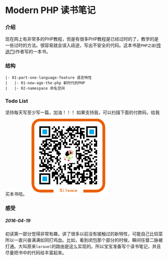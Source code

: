 # Modern PHP 读书笔记

### 介绍
现在网上有非常多的PHP教程，但是有很多PHP教程是已经过时的了，教学的是一些过时的方法。很容易就会误入歧途，写出不安全的代码。这本书是`PHP之道`([传送门](http://laravel-china.github.io/php-the-right-way/))作者写的一本书。

### 结构
	|- 01-part-one-language-feature 语言特性
	|	|- 01-new-age-the-php 新时代的PHP
	|	|- 02-namespace 命名空间

### Todo List
坚持每天写至少写一篇，加油！！！
如果支持我，可以扫描下面的付款码，给我买本书哈。
![付款](./image/code.png)
### 感受
##### 2016-04-19
初读第一部分觉得非常有趣，讲了很多以前没有接触过的新特性，可能自己比较菜所以一直兴奋满满如同打鸡血。比如，看到闭包那个部分的时候，瞬间任督二脉被打通。大叫原来`laravel`的路由是这么实现的。所以宝宝准备写个读书笔记，并且尽量把书中的代码给丰富起来。

